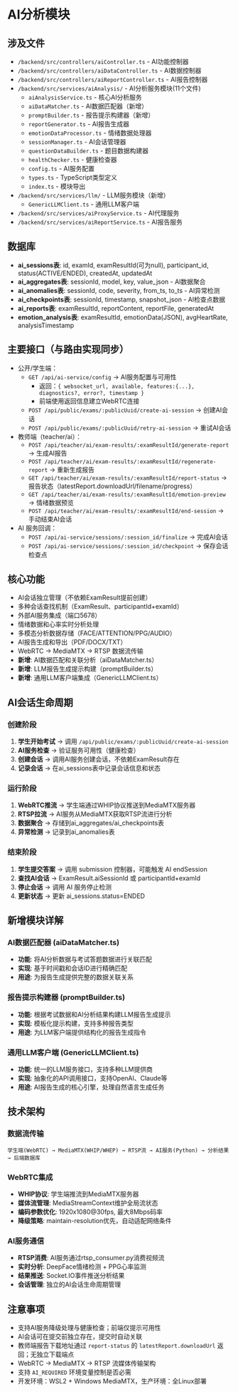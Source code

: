 # AI分析模块

## 涉及文件
- `/backend/src/controllers/aiController.ts` - AI功能控制器
- `/backend/src/controllers/aiDataController.ts` - AI数据控制器
- `/backend/src/controllers/aiReportController.ts` - AI报告控制器
- `/backend/src/services/aiAnalysis/` - AI分析服务模块(11个文件)
  - `aiAnalysisService.ts` - 核心AI分析服务
  - `aiDataMatcher.ts` - AI数据匹配器（新增）
  - `promptBuilder.ts` - 报告提示构建器（新增）
  - `reportGenerator.ts` - AI报告生成器
  - `emotionDataProcessor.ts` - 情绪数据处理器
  - `sessionManager.ts` - AI会话管理器
  - `questionDataBuilder.ts` - 题目数据构建器
  - `healthChecker.ts` - 健康检查器
  - `config.ts` - AI服务配置
  - `types.ts` - TypeScript类型定义
  - `index.ts` - 模块导出
- `/backend/src/services/llm/` - LLM服务模块（新增）
  - `GenericLLMClient.ts` - 通用LLM客户端
- `/backend/src/services/aiProxyService.ts` - AI代理服务
- `/backend/src/services/aiReportService.ts` - AI报告服务

## 数据库
- **ai_sessions表**: id, examId, examResultId(可为null), participant_id, status(ACTIVE/ENDED), createdAt, updatedAt
- **ai_aggregates表**: sessionId, model, key, value_json - AI数据聚合
- **ai_anomalies表**: sessionId, code, severity, from_ts, to_ts - AI异常检测
- **ai_checkpoints表**: sessionId, timestamp, snapshot_json - AI检查点数据
- **ai_reports表**: examResultId, reportContent, reportFile, generatedAt
- **emotion_analysis表**: examResultId, emotionData(JSON), avgHeartRate, analysisTimestamp

## 主要接口（与路由实现同步）
- 公开/学生端：
  - `GET /api/ai-service/config` → AI服务配置与可用性
    - 返回：`{ websocket_url, available, features:{...}, diagnostics?, error?, timestamp }`
    - 前端使用返回信息建立WebRTC连接
  - `POST /api/public/exams/:publicUuid/create-ai-session` → 创建AI会话
  - `POST /api/public/exams/:publicUuid/retry-ai-session` → 重试AI会话
- 教师端（teacher/ai）：
  - `POST /api/teacher/ai/exam-results/:examResultId/generate-report` → 生成AI报告
  - `POST /api/teacher/ai/exam-results/:examResultId/regenerate-report` → 重新生成报告
  - `GET /api/teacher/ai/exam-results/:examResultId/report-status` → 报告状态（latestReport.downloadUrl/filename/progress）
  - `GET /api/teacher/ai/exam-results/:examResultId/emotion-preview` → 情绪数据预览
  - `POST /api/teacher/ai/exam-results/:examResultId/end-session` → 手动结束AI会话
- AI 服务回调：
  - `POST /api/ai-service/sessions/:session_id/finalize` → 完成AI会话
  - `POST /api/ai-service/sessions/:session_id/checkpoint` → 保存会话检查点

## 核心功能
- AI会话独立管理（不依赖ExamResult提前创建）
- 多种会话查找机制（ExamResult、participantId+examId）
- 外部AI服务集成（端口5678）
- 情绪数据和心率实时分析处理
- 多模态分析数据存储（FACE/ATTENTION/PPG/AUDIO）
- AI报告生成和导出（PDF/DOCX/TXT）
- WebRTC → MediaMTX → RTSP 数据流传输
- **新增**: AI数据匹配和关联分析（aiDataMatcher.ts）
- **新增**: LLM报告生成提示构建（promptBuilder.ts）
- **新增**: 通用LLM客户端集成（GenericLLMClient.ts）

## AI会话生命周期

### 创建阶段
1. **学生开始考试** → 调用 `/api/public/exams/:publicUuid/create-ai-session`
2. **AI服务检查** → 验证服务可用性（健康检查）
3. **创建会话** → 调用AI服务创建会话，不依赖ExamResult存在
4. **记录会话** → 在ai_sessions表中记录会话信息和状态

### 运行阶段
1. **WebRTC推流** → 学生端通过WHIP协议推送到MediaMTX服务器
2. **RTSP拉流** → AI服务从MediaMTX获取RTSP流进行分析
3. **数据聚合** → 存储到ai_aggregates/ai_checkpoints表
4. **异常检测** → 记录到ai_anomalies表

### 结束阶段  
1. **学生提交答案** → 调用 submission 控制器，可能触发 AI endSession
2. **查找AI会话** → ExamResult.aiSessionId 或 participantId+examId
3. **停止会话** → 调用 AI 服务停止检测
4. **更新状态** → 更新 ai_sessions.status=ENDED

## 新增模块详解

### AI数据匹配器 (aiDataMatcher.ts)
- **功能**: 将AI分析数据与考试答题数据进行关联匹配
- **实现**: 基于时间戳和会话ID进行精确匹配
- **用途**: 为报告生成提供完整的数据关联关系

### 报告提示构建器 (promptBuilder.ts) 
- **功能**: 根据考试数据和AI分析结果构建LLM报告生成提示
- **实现**: 模板化提示构建，支持多种报告类型
- **用途**: 为LLM客户端提供结构化的报告生成指令

### 通用LLM客户端 (GenericLLMClient.ts)
- **功能**: 统一的LLM服务接口，支持多种LLM提供商
- **实现**: 抽象化的API调用接口，支持OpenAI、Claude等
- **用途**: AI报告生成的核心引擎，处理自然语言生成任务

## 技术架构

### 数据流传输
```
学生端(WebRTC) → MediaMTX(WHIP/WHEP) → RTSP流 → AI服务(Python) → 分析结果 → 后端数据库
```

### WebRTC集成
- **WHIP协议**: 学生端推流到MediaMTX服务器
- **媒体流管理**: MediaStreamContext维护全局流状态
- **编码参数优化**: 1920x1080@30fps, 最大8Mbps码率
- **降级策略**: maintain-resolution优先，自动适配网络条件

### AI服务通信
- **RTSP消费**: AI服务通过rtsp_consumer.py消费视频流
- **实时分析**: DeepFace情绪检测 + PPG心率监测
- **结果推送**: Socket.IO事件推送分析结果
- **会话管理**: 独立的AI会话生命周期管理

## 注意事项
- 支持AI服务降级处理与健康检查；前端仅提示可用性
- AI会话可在提交前独立存在，提交时自动关联
- 教师端报告下载地址通过 `report-status` 的 `latestReport.downloadUrl` 返回；无独立下载端点
- WebRTC → MediaMTX → RTSP 流媒体传输架构
- 支持 `AI_REQUIRED` 环境变量控制是否必需
- 开发环境：WSL2 + Windows MediaMTX，生产环境：全Linux部署
